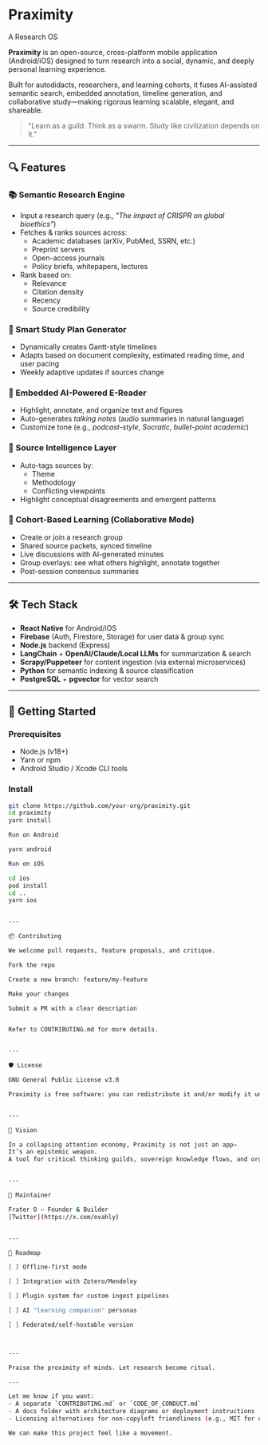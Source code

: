 # Praximity
A Research OS

**Praximity** is an open-source, cross-platform mobile application (Android/iOS) designed to turn research into a social, dynamic, and deeply personal learning experience.  

Built for autodidacts, researchers, and learning cohorts, it fuses AI-assisted semantic search, embedded annotation, timeline generation, and collaborative study—making rigorous learning scalable, elegant, and shareable.

> "Learn as a guild. Think as a swarm. Study like civilization depends on it."

---

## 🔍 Features

### 📚 Semantic Research Engine
- Input a research query (e.g., *"The impact of CRISPR on global bioethics"*)
- Fetches & ranks sources across:
  - Academic databases (arXiv, PubMed, SSRN, etc.)
  - Preprint servers
  - Open-access journals
  - Policy briefs, whitepapers, lectures
- Rank based on:
  - Relevance
  - Citation density
  - Recency
  - Source credibility

### 🧠 Smart Study Plan Generator
- Dynamically creates Gantt-style timelines
- Adapts based on document complexity, estimated reading time, and user pacing
- Weekly adaptive updates if sources change

### 📖 Embedded AI-Powered E-Reader
- Highlight, annotate, and organize text and figures
- Auto-generates *talking notes* (audio summaries in natural language)
- Customize tone (e.g., *podcast-style*, *Socratic*, *bullet-point academic*)

### 🧬 Source Intelligence Layer
- Auto-tags sources by:
  - Theme
  - Methodology
  - Conflicting viewpoints
- Highlight conceptual disagreements and emergent patterns

### 🤝 Cohort-Based Learning (Collaborative Mode)
- Create or join a research group
- Shared source packets, synced timeline
- Live discussions with AI-generated minutes
- Group overlays: see what others highlight, annotate together
- Post-session consensus summaries

---

## 🛠 Tech Stack

- **React Native** for Android/iOS
- **Firebase** (Auth, Firestore, Storage) for user data & group sync
- **Node.js** backend (Express)
- **LangChain** + **OpenAI/Claude/Local LLMs** for summarization & search
- **Scrapy/Puppeteer** for content ingestion (via external microservices)
- **Python** for semantic indexing & source classification
- **PostgreSQL** + **pgvector** for vector search

---

## 🚀 Getting Started

### Prerequisites
- Node.js (v18+)
- Yarn or npm
- Android Studio / Xcode CLI tools

### Install

```bash
git clone https://github.com/your-org/praximity.git
cd praximity
yarn install

Run on Android

yarn android

Run on iOS

cd ios
pod install
cd ..
yarn ios


---

📦 Contributing

We welcome pull requests, feature proposals, and critique.

Fork the repo

Create a new branch: feature/my-feature

Make your changes

Submit a PR with a clear description


Refer to CONTRIBUTING.md for more details.


---

🛡 License

GNU General Public License v3.0

Praximity is free software: you can redistribute it and/or modify it under the terms of the GPL as published by the Free Software Foundation. See LICENSE for full details.


---

🧙 Vision

In a collapsing attention economy, Praximity is not just an app—
It’s an epistemic weapon.
A tool for critical thinking guilds, sovereign knowledge flows, and organized intelligence.


---

👤 Maintainer

Frater O — Founder & Builder
[Twitter](https://x.com/ovahly)


---

🌌 Roadmap

[ ] Offline-first mode

[ ] Integration with Zotero/Mendeley

[ ] Plugin system for custom ingest pipelines

[ ] AI "learning companion" personas

[ ] Federated/self-hostable version



---

Praise the proximity of minds. Let research become ritual.

---

Let me know if you want:
- A separate `CONTRIBUTING.md` or `CODE_OF_CONDUCT.md`
- A docs folder with architecture diagrams or deployment instructions
- Licensing alternatives for non-copyleft friendliness (e.g., MIT for optional modules)

We can make this project feel like a movement.